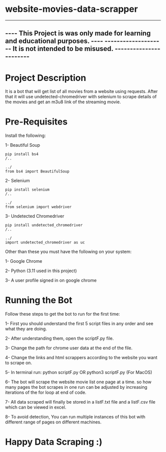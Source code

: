 # website-movies-data-scrapper

--------------------------------------------------------------------------------
----  This Project is was only made for learning and educational purposes.  ----
--------------------  It is not intended to be misused.  -----------------------
--------------------------------------------------------------------------------

# Project Description

It is a bot that will get list of all movies from a website using requests.
After that it will use undetected-chromedriver with selenium to scrape details
of the movies and get an m3u8 link of the streaming movie.

# Pre-Requisites

Install the following:

1- Beautiful Soup
```
pip install bs4
/..

../
from bs4 import BeautifulSoup
```

2- Selenium
```
pip install selenium
/..

../
from selenium import webdriver
```

3- Undetected Chromedriver
```
pip install undetected_chromedriver
/..

../
import undetected_chromedriver as uc
```

Other than these you must have the following on your system:

1- Google Chrome

2- Python (3.11 used in this project)

3- A user profile signed in on google chrome

# Running the Bot

Follow these steps to get the bot to run for the first time:

1- First you should understand the first 5 script files in any order and see what they are doing.

2- After understanding them, open the scriptF.py file.

3- Change the path for chrome user data at the end of the file.

4- Change the links and html scrappers according to the website you want to scrape on.

5- In terminal run: python scriptF.py OR python3 scriptF.py (For MacOS)

6- The bot will scrape the website movie list one page at a time. so how many pages the bot scrapes in one run can be adjusted by increasing iterations of the for loop at end of code.

7- All data scraped will finally be stored in a listF.txt file and a listF.csv file which can be viewed in excel.

8- To avoid detection, You can run multiple instances of this bot with different range of pages on different machines.

# Happy Data Scraping :)
